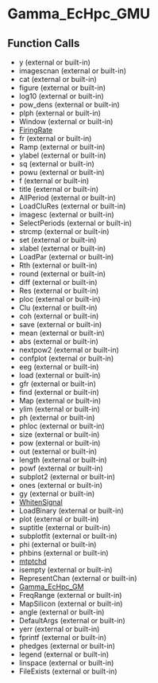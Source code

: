 # Gamma_EcHpc_GMU

## Function Calls
- y (external or built-in)
- imagescnan (external or built-in)
- cat (external or built-in)
- figure (external or built-in)
- log10 (external or built-in)
- pow_dens (external or built-in)
- plph (external or built-in)
- Window (external or built-in)
- [FiringRate](FiringRate.md)
- fr (external or built-in)
- Ramp (external or built-in)
- ylabel (external or built-in)
- sq (external or built-in)
- powu (external or built-in)
- f (external or built-in)
- title (external or built-in)
- AllPeriod (external or built-in)
- LoadCluRes (external or built-in)
- imagesc (external or built-in)
- SelectPeriods (external or built-in)
- strcmp (external or built-in)
- set (external or built-in)
- xlabel (external or built-in)
- LoadPar (external or built-in)
- Rth (external or built-in)
- round (external or built-in)
- diff (external or built-in)
- Res (external or built-in)
- ploc (external or built-in)
- Clu (external or built-in)
- coh (external or built-in)
- save (external or built-in)
- mean (external or built-in)
- abs (external or built-in)
- nextpow2 (external or built-in)
- confplot (external or built-in)
- eeg (external or built-in)
- load (external or built-in)
- gfr (external or built-in)
- find (external or built-in)
- Map (external or built-in)
- ylim (external or built-in)
- ph (external or built-in)
- phloc (external or built-in)
- size (external or built-in)
- pow (external or built-in)
- out (external or built-in)
- length (external or built-in)
- powf (external or built-in)
- subplot2 (external or built-in)
- ones (external or built-in)
- gy (external or built-in)
- [WhitenSignal](WhitenSignal.md)
- LoadBinary (external or built-in)
- plot (external or built-in)
- suptitle (external or built-in)
- subplotfit (external or built-in)
- phi (external or built-in)
- phbins (external or built-in)
- [mtptchd](mtptchd.md)
- isempty (external or built-in)
- RepresentChan (external or built-in)
- [Gamma_EcHpc_GM](Gamma_EcHpc_GM.md)
- FreqRange (external or built-in)
- MapSilicon (external or built-in)
- angle (external or built-in)
- DefaultArgs (external or built-in)
- yerr (external or built-in)
- fprintf (external or built-in)
- phedges (external or built-in)
- legend (external or built-in)
- linspace (external or built-in)
- FileExists (external or built-in)
